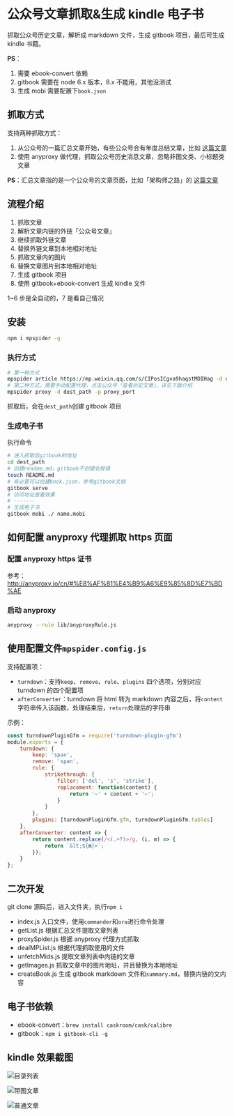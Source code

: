 # 公众号文章抓取&生成 kindle 电子书

抓取公众号历史文章，解析成 markdown 文件，生成 gitbook 项目，最后可生成 kindle 书籍。

**PS**：

1. 需要 ebook-convert 依赖
2. gitbook 需要在 node 6.x 版本，8.x 不能用，其他没测试
3. 生成 mobi 需要配置下`book.json`

## 抓取方式

支持两种抓取方式：

1. 从公众号的一篇汇总文章开始，有些公众号会有年度总结文章，比如 [这篇文章](https://mp.weixin.qq.com/s/CIPosICgva9haqstMDIHag)
2. 使用 anyproxy 做代理，抓取公众号历史消息文章，忽略非图文类、小标题类文章

**PS**：汇总文章指的是一个公众号的文章页面，比如「架构师之路」的 [这篇文章](https://mp.weixin.qq.com/s/CIPosICgva9haqstMDIHag)

## 流程介绍

1. 抓取文章
2. 解析文章内链的外链「公众号文章」
3. 继续抓取外链文章
4. 替换外链文章到本地相对地址
5. 抓取文章内的图片
6. 替换文章图片到本地相对地址
7. 生成 gitbook 项目
8. 使用 gitbook+ebook-convert 生成 kindle 文件

1~6 步是全自动的，7 是看自己情况

## 安装

```bash
npm i mpspider -g
```

### 执行方式

```bash
# 第一种方式
mpspider article https://mp.weixin.qq.com/s/CIPosICgva9haqstMDIHag -d dest_path
# 第二种方式，需要手动配置代理，点击公众号「查看历史文章」，详见下面介绍
mpspider proxy -d dest_path -p proxy_port
```

抓取后，会在`dest_path`创建 gitbook 项目

### 生成电子书

执行命令

```bash
# 进入抓取后gitbook的地址
cd dest_path
# 创建readme.md，gitbook不创建会报错
touch README.md
# 有必要可以创建book.json，参考gitbook文档
gitbook serve
# 访问地址查看效果
# -------
# 生成电子书
gitbook mobi ./ name.mobi

```

## 如何配置 anyproxy 代理抓取 https 页面

### 配置 anyproxy https 证书

参考：http://anyproxy.io/cn/#%E8%AF%81%E4%B9%A6%E9%85%8D%E7%BD%AE

### 启动 anyproxy

```bash
anyproxy --rule lib/anyproxyRule.js
```

## 使用配置文件`mpspider.config.js`

支持配置项：

-   `turndown`：支持`keep`、`remove`、`rule`、`plugins` 四个选项，分别对应 turndown 的四个配置项
-   `afterConverter`：turndown 将 html 转为 markdown 内容之后，将`content`字符串传入该函数，处理结束后，`return`处理后的字符串

示例：

```js
const turndownPluginGfm = require('turndown-plugin-gfm')
module.exports = {
    turndown: {
        keep: 'span',
        remove: 'span',
        rule: {
            strikethrough: {
                filter: ['del', 's', 'strike'],
                replacement: function(content) {
                    return '~' + content + '~';
                }
            }
        },
        plugins: [turndownPluginGfm.gfm, turndownPluginGfm.tables]
    },
    afterConverter: content => {
        return content.replace(/<(.+?)>/g, (i, m) => {
            return `&lt;${m}>`;
        });
    }
};
```

## 二次开发

git clone 源码后，进入文件夹，执行`npm i`

-   index.js 入口文件，使用`commander`和`ora`进行命令处理
-   getList.js 根据汇总文件提取文章列表
-   proxySpider.js 根据 anyproxy 代理方式抓取
-   dealMPList.js 根据代理抓取使用的文件
-   unfetchMids.js 提取文章列表中内链的文章
-   getImages.js 抓取文章中的图片地址，并且替换为本地地址
-   createBook.js 生成 gitbook markdown 文件和`summary.md`，替换内链的文内容

## 电子书依赖

-   ebook-convert：`brew install caskroom/cask/calibre`
-   gitbook：`npm i gitbook-cli -g`

## kindle 效果截图

![目录列表](./screen_capture/1.jpeg)

![带图文章](./screen_capture/2.jpeg)

![普通文章](./screen_capture/3.jpeg)
